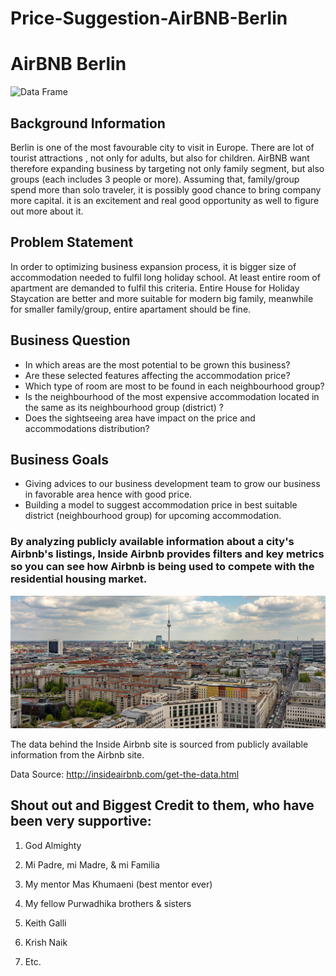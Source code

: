# Price-Suggestion-AirBNB-Berlin
# AirBNB Berlin

![Data Frame](berliner_dom.jpg)

## Background Information 

Berlin is one of the most favourable city to visit in Europe. There are lot of tourist attractions , not only for adults, but also for children. AirBNB want therefore expanding business by targeting not only family segment, but also groups (each includes 3 people or more). Assuming that, family/group spend more than solo traveler, it is possibly good chance to bring company more capital. it is an excitement and real good opportunity as well to figure out more about it.

## Problem Statement

In order to optimizing business expansion process, it is bigger size of accommodation needed to fulfil long holiday school. At least entire room of apartment are demanded to fulfil this criteria. Entire House for Holiday Staycation are better and more suitable for modern big family, meanwhile for smaller family/group, entire apartament should be fine.

## Business Question

- In which areas are the most potential to be grown this business?
- Are these selected features affecting the accommodation price?
- Which type of room are most to be found in each neighbourhood group?
- Is the neighbourhood of the most expensive accommodation located in the same as its neighbourhood group (district) ?
- Does the sightseeing area have impact on the price and accommodations distribution?


## Business Goals

- Giving advices to our business development team to grow our business in favorable area hence with good price.
- Building a model to suggest accommodation price in best suitable district (neighbourhood group) for upcoming accommodation.

### **By analyzing publicly available information about a city's Airbnb's listings, Inside Airbnb provides filters and key metrics so you can see how Airbnb is being used to compete with the residential housing market.**

![Data Frame](berlinguide.jpg)


The data behind the Inside Airbnb site is sourced from publicly available information from the Airbnb site.


Data Source: http://insideairbnb.com/get-the-data.html


## Shout out and Biggest Credit to them, who have been very supportive:


1. God Almighty

2. Mi Padre, mi Madre, & mi Familia

3. My mentor Mas Khumaeni (best mentor ever)

4. My fellow Purwadhika brothers & sisters 

5. Keith Galli

6. Krish Naik

7. Etc.
